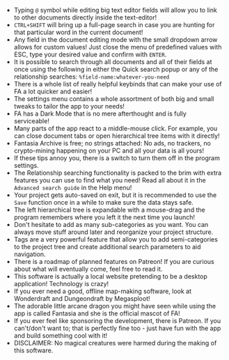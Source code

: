 - Typing `@` symbol while editing big text editor fields will allow you to link to other documents directly inside the text-editor!
- `CTRL+SHIFT` will bring up a full-page search in case you are hunting for that particular word in the current document!
- Any field in the document editing mode with the small dropdown arrow allows for custom values! Just close the menu of predefined values with ESC, type your desired value and confirm with `ENTER`.
- It is possible to search through all documents and all of their fields at once using the following in either the Quick search popup or any of the relationship searches: `%field-name:whatever-you-need`
- There is a whole list of really helpful keybinds that can make your use of FA a lot quicker and easier!
- The settings menu contains a whole assortment of both big and small tweaks to tailor the app to your needs!
- FA has a Dark Mode that is no mere afterthought and is fully serviceable!
- Many parts of the app react to a middle-mouse click. For example, you can close document tabs or open hierarchical tree items with it directly!
- Fantasia Archive is free; no strings attached: No ads, no trackers, no crypto-mining happening on your PC and all your data is all yours!
- If these tips annoy you, there is a switch to turn them off in the program settings.
- The Relationship searching functionality is packed to the brim with extra features you can use to find what you need! Read all about it in the `Advanced search guide` in the Help menu!
- Your project gets auto-saved on exit, but it is recommended to use the `Save` function once in a while to make sure the data stays safe.
- The left hierarchical tree is expandable with a mouse-drag and the program remembers where you left it the next time you launch!
- Don't hesitate to add as many sub-categories as you want. You can always move stuff around later and reorganize your project structure.
- Tags are a very powerful feature that allow you to add semi-categories to the project tree and create additional search parameters to aid navigation.
- There is a roadmap of planned features on Patreon! If you are curious about what will eventually come, feel free to read it.
- This software is actually a local website pretending to be a desktop application! Technology is crazy!
- If you ever need a good, offline map-making software, look at Wonderdraft and Dungeondraft by Megasploot!
- The adorable little arcane dragon you might have seen while using the app is called Fantasia and she is the official mascot of FA!
- If you ever feel like sponsoring the development, there is Patreon. If you can't/don't want to; that is perfectly fine too - just have fun with the app and build something cool with it!
- DISCLAIMER: No magical creatures were harmed during the making of this software.
